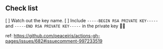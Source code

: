 ## Check list

[ ] Watch out the key name.
[ ] Include `-----BEGIN RSA PRIVATE KEY-----` and `-----END RSA PRIVATE KEY-----` in the private key 🤦‍♀️

ref: https://github.com/peaceiris/actions-gh-pages/issues/682#issuecomment-997233519
